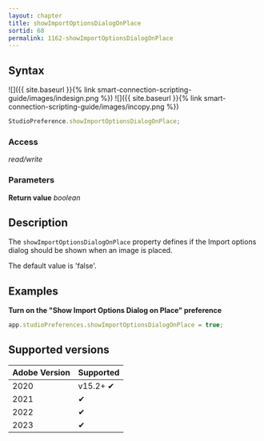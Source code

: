 ```yaml
---
layout: chapter
title: showImportOptionsDialogOnPlace
sortid: 68
permalink: 1162-showImportOptionsDialogOnPlace
---
```


## Syntax

![]({{ site.baseurl }}{% link smart-connection-scripting-guide/images/indesign.png %}) ![]({{ site.baseurl }}{% link smart-connection-scripting-guide/images/incopy.png %})

```javascript
StudioPreference.showImportOptionsDialogOnPlace;
```

### Access

_read/write_

### Parameters

**Return value** _boolean_

## Description

The `showImportOptionsDialogOnPlace` property defines if the Import options dialog should be shown when an image is placed.

The default value is 'false'.

## Examples

**Turn on the "Show Import Options Dialog on Place" preference**

```javascript
app.studioPreferences.showImportOptionsDialogOnPlace = true;
```

## Supported versions

| Adobe Version | Supported |
| ------------- | --------- |
| 2020          | v15.2+ ✔  |
| 2021          | ✔         |
| 2022          | ✔         |
| 2023          | ✔         |
